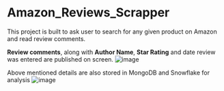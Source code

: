 # Amazon_Reviews_Scrapper

This project is built to ask user to search for any given product on Amazon and read review comments.

**Review comments**, along with **Author Name**, **Star Rating** and date review was entered are published on screen.
![image](https://user-images.githubusercontent.com/38419795/190010512-45d1e4b0-8e6c-451e-aa28-55ff7ae8d9f2.png)

Above mentioned details are also stored in MongoDB and Snowflake for analysis
![image](https://user-images.githubusercontent.com/38419795/190010405-1f094a94-8021-4619-906c-14b7c53db58b.png)

